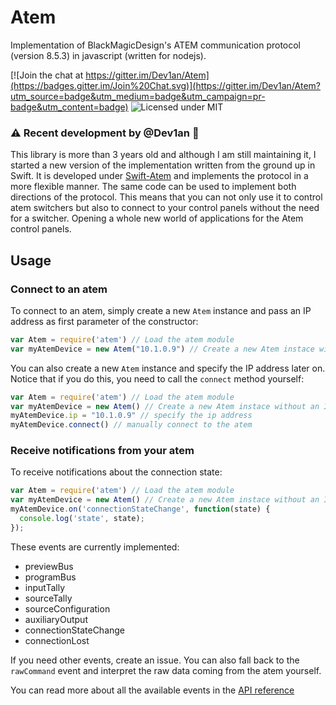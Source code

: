 # Atem

Implementation of BlackMagicDesign's ATEM communication protocol (version 8.5.3) in javascript (written for nodejs).

[![Join the chat at https://gitter.im/Dev1an/Atem](https://badges.gitter.im/Join%20Chat.svg)](https://gitter.im/Dev1an/Atem?utm_source=badge&utm_medium=badge&utm_campaign=pr-badge&utm_content=badge)
![Licensed under MIT](https://img.shields.io/badge/License-MIT-blue.svg)

### ⚠️ Recent development by @Dev1an 🚨

This library is more than 3 years old and although I am still maintaining it, I started a new version of the implementation written from the ground up in Swift. It is developed under [Swift-Atem](https://github.com/Dev1an/Swift-Atem) and implements the protocol in a more flexible manner. The same code can be used to implement both directions of the protocol. This means that you can not only use it to control atem switchers but also to connect to your control panels without the need for a switcher. Opening a whole new world of applications for the Atem control panels.

## Usage
### Connect to an atem
To connect to an atem, simply create a new `Atem` instance and pass an IP address as first parameter of the constructor:
```js
var Atem = require('atem') // Load the atem module
var myAtemDevice = new Atem("10.1.0.9") // Create a new Atem instace with an IP address
```
You can also create a new `Atem` instance and specify the IP address later on. Notice that if you do this, you need to call the `connect` method yourself:
```js
var Atem = require('atem') // Load the atem module
var myAtemDevice = new Atem() // Create a new Atem instace without an IP address
myAtemDevice.ip = "10.1.0.9" // specify the ip address
myAtemDevice.connect() // manually connect to the atem
```
### Receive notifications from your atem
To receive notifications about the connection state:
```js
var Atem = require('atem') // Load the atem module
var myAtemDevice = new Atem() // Create a new Atem instace without an IP address
myAtemDevice.on('connectionStateChange', function(state) {
  console.log('state', state);
});
```

These events are currently implemented: 
- previewBus
- programBus
- inputTally
- sourceTally
- sourceConfiguration
- auxiliaryOutput
- connectionStateChange
- connectionLost

If you need other events, create an issue. You can also fall back to the `rawCommand` event and interpret the raw data coming from the atem yourself.

You can read more about all the available events in the [API reference](http://dev1an.github.io/Atem/Device.html)
